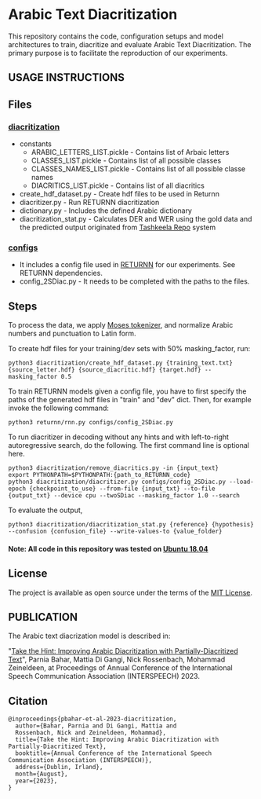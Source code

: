 # Arabic Text Diacritization

This repository contains the code, configuration setups and model architectures to train, diacritize and evaluate 
Arabic Text Diacritization. The primary purpose is to facilitate the reproduction of our experiments.


USAGE INSTRUCTIONS
------------------

## Files

### [diacritization](/diacritization)

- constants
  - ARABIC_LETTERS_LIST.pickle - Contains list of Arbaic letters
  - CLASSES_LIST.pickle - Contains list of all possible classes
  - CLASSES_NAMES_LIST.pickle - Contains list of all possible classe names
  - DIACRITICS_LIST.pickle - Contains list of all diacritics
- create_hdf_dataset.py - Create hdf files to be used in Returnn
- diacritizer.py - Run RETURNN diacritization
- dictionary.py - Includes the defined Arabic dictionary 
- diacritization_stat.py - Calculates DER and WER using the gold data and the predicted output originated from 
[Tashkeela Repo](https://github.com/AliOsm/arabic-text-diacritization/blob/master/helpers/diacritization_stat.py) system

### [configs](/configs)
- It includes a config file used in [RETURNN](https://github.com/rwth-i6/returnn) for our experiments. See RETURNN dependencies.
- config_2SDiac.py - It needs to be completed with the paths to the files.


## Steps
To process the data, we apply [Moses tokenizer](https://github.com/moses-smt/mosesdecoder/blob/master/scripts/tokenizer/tokenizer.perl), and normalize Arabic numbers and punctuation to Latin form.

To create hdf files for your training/dev sets with 50% masking_factor, run:

    python3 diacritization/create_hdf_dataset.py {training_text.txt} {source_letter.hdf} {source_diacritic.hdf} {target.hdf} --masking_factor 0.5 

To train RETURNN models given a config file, you have to first specify the paths of the generated hdf files in "train" and "dev" dict. Then, for example invoke the following command:

    python3 returnn/rnn.py configs/config_2SDiac.py

To run diacritizer in decoding without any hints and with left-to-right autoregressive search, do the following. The first command line is optional here.

    python3 diacritization/remove_diacritics.py -in {input_text} 
    export PYTHONPATH=$PYTHONPATH:{path_to_RETURNN_code}
    python3 diacritization/diacritizer.py configs/config_2SDiac.py --load-epoch {checkpoint_to_use} --from-file {input_txt} --to-file {output_txt} --device cpu --twoSDiac --masking_factor 1.0 --search

To evaluate the output,

    python3 diacritization/diacritization_stat.py {reference} {hypothesis} --confusion {confusion_file} --write-values-to {value_folder}


#### Note: All code in this repository was tested on [Ubuntu 18.04](http://releases.ubuntu.com/18.04)


## License
The project is available as open source under the terms of the [MIT License](https://opensource.org/licenses/MIT).


PUBLICATION
------------

The Arabic text diacrization model is described in:

"[Take the Hint: Improving Arabic Diacritization with Partially-Diacritized Text]()", 
Parnia Bahar, Mattia Di Gangi, Nick Rossenbach, Mohammad Zeineldeen, at Proceedings of Annual Conference of the International Speech Communication Association (INTERSPEECH) 2023.

## Citation

```
@inproceedings{pbahar-et-al-2023-diacritization,
  author={Bahar, Parnia and Di Gangi, Mattia and 
  Rossenbach, Nick and Zeineldeen, Mohammad},
  title={Take the Hint: Improving Arabic Diacritization with Partially-Diacritized Text},
  booktitle={Annual Conference of the International Speech Communication Association (INTERSPEECH)},
  address={Dublin, Irland},
  month={August},
  year={2023},
}
```

